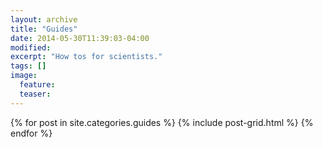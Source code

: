 ```yaml
---
layout: archive
title: "Guides"
date: 2014-05-30T11:39:03-04:00
modified:
excerpt: "How tos for scientists."
tags: []
image:
  feature:
  teaser:
---
```


<div class="tiles">
{% for post in site.categories.guides %}
  {% include post-grid.html %}
{% endfor %}
</div><!-- /.tiles -->
